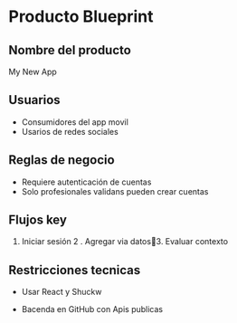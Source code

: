 # Producto Blueprint

## Nombre del producto
My New App

## Usuarios
- Consumidores del app movil
- Usarios de redes sociales
## Reglas de negocio
- Requiere autenticación de cuentas
- Solo profesionales validans pueden crear cuentas
## Flujos key
1. Iniciar sesión 2 . Agregar via datos3. Evaluar contexto
## Restricciones tecnicas
- Usar React y Shuckw

- Bacenda en GitHub con Apis publicas